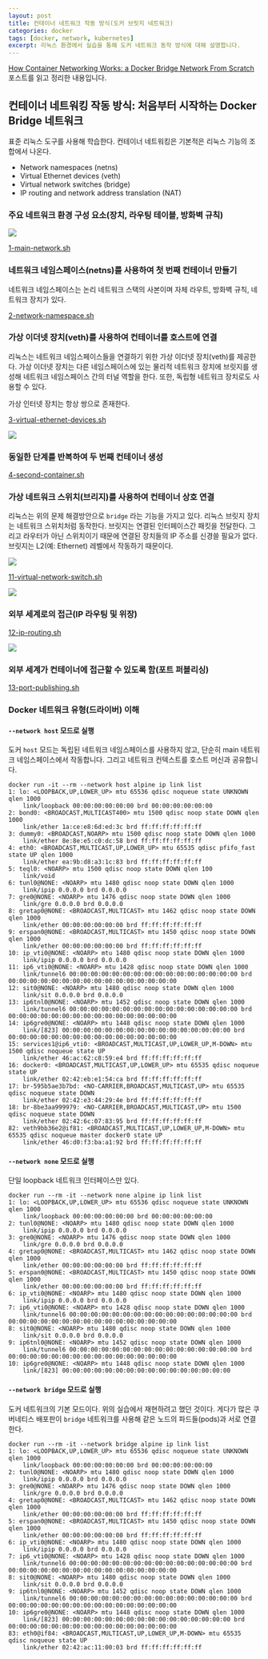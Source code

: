 ```yaml
---
layout: post
title: 컨테이너 네트워크 작동 방식(도커 브릿지 네트워크)
categories: docker
tags: [docker, network, kubernetes]
excerpt: 리눅스 환경에서 실습을 통해 도커 네트워크 동작 방식에 대해 설명합니다.
---
```


[How Container Networking Works: a Docker Bridge Network From Scratch](https://labs.iximiuz.com/tutorials/container-networking-from-scratch) 포스트를 읽고 정리한 내용입니다.

## 컨테이너 네트워킹 작동 방식: 처음부터 시작하는 Docker Bridge 네트워크

표준 리눅스 도구를 사용해 학습한다. 컨테이너 네트워킹은 기본적은 리눅스 기능의 조합에서 나온다.

- Network namespaces (netns)
- Virtual Ethernet devices (veth)
- Virtual network switches (bridge)
- IP routing and network address translation (NAT)

### 주요 네트워크 환경 구성 요소(장치, 라우팅 테이블, 방화벽 규칙)

![](/image/linux-network-environment.png)

[1-main-network.sh](https://github.com/pinstinct/container-network-study/blob/8a156b623932269eb6fbee9a54d4231b2af8bea4/script/1-main-network.sh)

### 네트워크 네임스페이스(netns)를 사용하여 첫 번째 컨테이너 만들기

네트워크 네임스페이스는 논리 네트워크 스택의 사본이며 자체 라우트, 방화벽 규칙, 네트워크 장치가 있다.

[2-network-namespace.sh](https://github.com/pinstinct/container-network-study/blob/8a156b623932269eb6fbee9a54d4231b2af8bea4/script/2-network-namespace.sh)

### 가상 이더넷 장치(veth)를 사용하여 컨테이너를 호스트에 연결

리눅스는 네트워크 네임스페이스들을 연결하기 위한 가상 이더넷 장치(veth)를 제공한다. 가상 이더넷 장치는 다른 네임스페이스에 있는 물리적 네트워크 장치에 브릿지를 생성해 네트워크 네임스페이스 간의 터널 역할을 한다. 또한, 독립형 네트워크 장치로도 사용할 수 있다.

가상 인터넷 장치는 항상 쌍으로 존재한다.

[3-virtual-ethernet-devices.sh](https://github.com/pinstinct/container-network-study/blob/8a156b623932269eb6fbee9a54d4231b2af8bea4/script/3-virtual-ethernet-devices.sh)

![](/image/veth.png)

### 동일한 단계를 반복하여 두 번째 컨테이너 생성

[4-second-container.sh](https://github.com/pinstinct/container-network-study/blob/8a156b623932269eb6fbee9a54d4231b2af8bea4/script/4-second-container.sh)

### 가상 네트워크 스위치(브리지)를 사용하여 컨테이너 상호 연결

리눅스는 위의 문제 해결방안으로 `bridge` 라는 기능을 가지고 있다.
리눅스 브릿지 장치는 네트워크 스위치처럼 동작한다. 브릿지는 연결된 인터페이스간 패킷을 전달한다. 그리고 라우터가 아닌 스위치이기 때문에 연결된 장치들의 IP 주소를 신경쓸 필요가 없다. 브릿지는 L2(예: Ethernet) 레벨에서 작동하기 때문이다.

![](/image/bridge-vs-router.png)

[11-virtual-network-switch.sh](https://github.com/pinstinct/container-network-study/blob/8a156b623932269eb6fbee9a54d4231b2af8bea4/script/11-virtual-network-switch.sh)

![](/image/bridge.png)

### 외부 세계로의 접근(IP 라우팅 및 위장)

[12-ip-routing.sh](https://github.com/pinstinct/container-network-study/blob/8a156b623932269eb6fbee9a54d4231b2af8bea4/script/12-ip-routing.sh)

![](/image/router.png)

### 외부 세계가 컨테이너에 접근할 수 있도록 함(포트 퍼블리싱)

[13-port-publishing.sh](https://github.com/pinstinct/container-network-study/blob/8a156b623932269eb6fbee9a54d4231b2af8bea4/script/13-port-publishing.sh)

### Docker 네트워크 유형(드라이버) 이해

#### `--network host` 모드로 실행

도커 `host` 모드는 독립된 네트워크 네임스페이스를 사용하지 않고, 단순히 main 네트워크 네임스페이스에서 작동합니다. 그리고 네트워크 컨텍스트를 호스트 머신과 공유합니다.

```shell
docker run -it --rm --network host alpine ip link list
1: lo: <LOOPBACK,UP,LOWER_UP> mtu 65536 qdisc noqueue state UNKNOWN qlen 1000
    link/loopback 00:00:00:00:00:00 brd 00:00:00:00:00:00
2: bond0: <BROADCAST,MULTICAST400> mtu 1500 qdisc noop state DOWN qlen 1000
    link/ether 1a:ce:e8:6d:ed:3c brd ff:ff:ff:ff:ff:ff
3: dummy0: <BROADCAST,NOARP> mtu 1500 qdisc noop state DOWN qlen 1000
    link/ether 8e:8e:e5:c0:dc:58 brd ff:ff:ff:ff:ff:ff
4: eth0: <BROADCAST,MULTICAST,UP,LOWER_UP> mtu 65535 qdisc pfifo_fast state UP qlen 1000
    link/ether ea:9b:d8:a3:1c:83 brd ff:ff:ff:ff:ff:ff
5: teql0: <NOARP> mtu 1500 qdisc noop state DOWN qlen 100
    link/void
6: tunl0@NONE: <NOARP> mtu 1480 qdisc noop state DOWN qlen 1000
    link/ipip 0.0.0.0 brd 0.0.0.0
7: gre0@NONE: <NOARP> mtu 1476 qdisc noop state DOWN qlen 1000
    link/gre 0.0.0.0 brd 0.0.0.0
8: gretap0@NONE: <BROADCAST,MULTICAST> mtu 1462 qdisc noop state DOWN qlen 1000
    link/ether 00:00:00:00:00:00 brd ff:ff:ff:ff:ff:ff
9: erspan0@NONE: <BROADCAST,MULTICAST> mtu 1450 qdisc noop state DOWN qlen 1000
    link/ether 00:00:00:00:00:00 brd ff:ff:ff:ff:ff:ff
10: ip_vti0@NONE: <NOARP> mtu 1480 qdisc noop state DOWN qlen 1000
    link/ipip 0.0.0.0 brd 0.0.0.0
11: ip6_vti0@NONE: <NOARP> mtu 1428 qdisc noop state DOWN qlen 1000
    link/tunnel6 00:00:00:00:00:00:00:00:00:00:00:00:00:00:00:00 brd 00:00:00:00:00:00:00:00:00:00:00:00:00:00:00:00
12: sit0@NONE: <NOARP> mtu 1480 qdisc noop state DOWN qlen 1000
    link/sit 0.0.0.0 brd 0.0.0.0
13: ip6tnl0@NONE: <NOARP> mtu 1452 qdisc noop state DOWN qlen 1000
    link/tunnel6 00:00:00:00:00:00:00:00:00:00:00:00:00:00:00:00 brd 00:00:00:00:00:00:00:00:00:00:00:00:00:00:00:00
14: ip6gre0@NONE: <NOARP> mtu 1448 qdisc noop state DOWN qlen 1000
    link/[823] 00:00:00:00:00:00:00:00:00:00:00:00:00:00:00:00 brd 00:00:00:00:00:00:00:00:00:00:00:00:00:00:00:00
15: services1@ip6_vti0: <BROADCAST,MULTICAST,UP,LOWER_UP,M-DOWN> mtu 1500 qdisc noqueue state UP
    link/ether 46:ac:62:c8:59:e4 brd ff:ff:ff:ff:ff:ff
16: docker0: <BROADCAST,MULTICAST,UP,LOWER_UP> mtu 65535 qdisc noqueue state UP
    link/ether 02:42:eb:e1:54:ca brd ff:ff:ff:ff:ff:ff
17: br-595b5ae3b7bd: <NO-CARRIER,BROADCAST,MULTICAST,UP> mtu 65535 qdisc noqueue state DOWN
    link/ether 02:42:e3:44:29:4e brd ff:ff:ff:ff:ff:ff
18: br-8be3aa999979: <NO-CARRIER,BROADCAST,MULTICAST,UP> mtu 1500 qdisc noqueue state DOWN
    link/ether 02:42:6c:07:83:95 brd ff:ff:ff:ff:ff:ff
82: veth9bb36e2@if81: <BROADCAST,MULTICAST,UP,LOWER_UP,M-DOWN> mtu 65535 qdisc noqueue master docker0 state UP
    link/ether 46:d0:f3:ba:a1:92 brd ff:ff:ff:ff:ff:ff
```

#### `--network none` 모드로 실행

단일 loopback 네트워크 인터페이스만 있다.

```shell
docker run --rm -it --network none alpine ip link list
1: lo: <LOOPBACK,UP,LOWER_UP> mtu 65536 qdisc noqueue state UNKNOWN qlen 1000
    link/loopback 00:00:00:00:00:00 brd 00:00:00:00:00:00
2: tunl0@NONE: <NOARP> mtu 1480 qdisc noop state DOWN qlen 1000
    link/ipip 0.0.0.0 brd 0.0.0.0
3: gre0@NONE: <NOARP> mtu 1476 qdisc noop state DOWN qlen 1000
    link/gre 0.0.0.0 brd 0.0.0.0
4: gretap0@NONE: <BROADCAST,MULTICAST> mtu 1462 qdisc noop state DOWN qlen 1000
    link/ether 00:00:00:00:00:00 brd ff:ff:ff:ff:ff:ff
5: erspan0@NONE: <BROADCAST,MULTICAST> mtu 1450 qdisc noop state DOWN qlen 1000
    link/ether 00:00:00:00:00:00 brd ff:ff:ff:ff:ff:ff
6: ip_vti0@NONE: <NOARP> mtu 1480 qdisc noop state DOWN qlen 1000
    link/ipip 0.0.0.0 brd 0.0.0.0
7: ip6_vti0@NONE: <NOARP> mtu 1428 qdisc noop state DOWN qlen 1000
    link/tunnel6 00:00:00:00:00:00:00:00:00:00:00:00:00:00:00:00 brd 00:00:00:00:00:00:00:00:00:00:00:00:00:00:00:00
8: sit0@NONE: <NOARP> mtu 1480 qdisc noop state DOWN qlen 1000
    link/sit 0.0.0.0 brd 0.0.0.0
9: ip6tnl0@NONE: <NOARP> mtu 1452 qdisc noop state DOWN qlen 1000
    link/tunnel6 00:00:00:00:00:00:00:00:00:00:00:00:00:00:00:00 brd 00:00:00:00:00:00:00:00:00:00:00:00:00:00:00:00
10: ip6gre0@NONE: <NOARP> mtu 1448 qdisc noop state DOWN qlen 1000
    link/[823] 00:00:00:00:00:00:00:00:00:00:00:00:00:00:00:00
```

#### `--network bridge` 모드로 실행

도커 네트워크의 기본 모드이다. 위의 실습에서 재현하려고 했던 것이다. 게다가 많은 쿠버네티스 배포판이 `bridge` 네트워크를 사용해 같은 노드의 파드들(pods)과 서로 연결한다.

```shell
docker run --rm -it --network bridge alpine ip link list
1: lo: <LOOPBACK,UP,LOWER_UP> mtu 65536 qdisc noqueue state UNKNOWN qlen 1000
    link/loopback 00:00:00:00:00:00 brd 00:00:00:00:00:00
2: tunl0@NONE: <NOARP> mtu 1480 qdisc noop state DOWN qlen 1000
    link/ipip 0.0.0.0 brd 0.0.0.0
3: gre0@NONE: <NOARP> mtu 1476 qdisc noop state DOWN qlen 1000
    link/gre 0.0.0.0 brd 0.0.0.0
4: gretap0@NONE: <BROADCAST,MULTICAST> mtu 1462 qdisc noop state DOWN qlen 1000
    link/ether 00:00:00:00:00:00 brd ff:ff:ff:ff:ff:ff
5: erspan0@NONE: <BROADCAST,MULTICAST> mtu 1450 qdisc noop state DOWN qlen 1000
    link/ether 00:00:00:00:00:00 brd ff:ff:ff:ff:ff:ff
6: ip_vti0@NONE: <NOARP> mtu 1480 qdisc noop state DOWN qlen 1000
    link/ipip 0.0.0.0 brd 0.0.0.0
7: ip6_vti0@NONE: <NOARP> mtu 1428 qdisc noop state DOWN qlen 1000
    link/tunnel6 00:00:00:00:00:00:00:00:00:00:00:00:00:00:00:00 brd 00:00:00:00:00:00:00:00:00:00:00:00:00:00:00:00
8: sit0@NONE: <NOARP> mtu 1480 qdisc noop state DOWN qlen 1000
    link/sit 0.0.0.0 brd 0.0.0.0
9: ip6tnl0@NONE: <NOARP> mtu 1452 qdisc noop state DOWN qlen 1000
    link/tunnel6 00:00:00:00:00:00:00:00:00:00:00:00:00:00:00:00 brd 00:00:00:00:00:00:00:00:00:00:00:00:00:00:00:00
10: ip6gre0@NONE: <NOARP> mtu 1448 qdisc noop state DOWN qlen 1000
    link/[823] 00:00:00:00:00:00:00:00:00:00:00:00:00:00:00:00 brd 00:00:00:00:00:00:00:00:00:00:00:00:00:00:00:00
83: eth0@if84: <BROADCAST,MULTICAST,UP,LOWER_UP,M-DOWN> mtu 65535 qdisc noqueue state UP
    link/ether 02:42:ac:11:00:03 brd ff:ff:ff:ff:ff:ff
```

